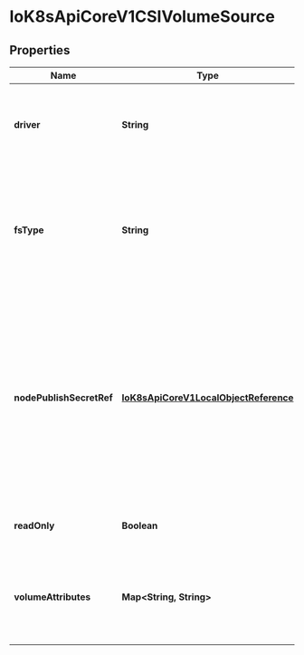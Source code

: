 
# IoK8sApiCoreV1CSIVolumeSource

## Properties
Name | Type | Description | Notes
------------ | ------------- | ------------- | -------------
**driver** | **String** | Driver is the name of the CSI driver that handles this volume. Consult with your admin for the correct name as registered in the cluster. | 
**fsType** | **String** | Filesystem type to mount. Ex. \&quot;ext4\&quot;, \&quot;xfs\&quot;, \&quot;ntfs\&quot;. If not provided, the empty value is passed to the associated CSI driver which will determine the default filesystem to apply. |  [optional]
**nodePublishSecretRef** | [**IoK8sApiCoreV1LocalObjectReference**](IoK8sApiCoreV1LocalObjectReference.md) | NodePublishSecretRef is a reference to the secret object containing sensitive information to pass to the CSI driver to complete the CSI NodePublishVolume and NodeUnpublishVolume calls. This field is optional, and  may be empty if no secret is required. If the secret object contains more than one secret, all secret references are passed. |  [optional]
**readOnly** | **Boolean** | Specifies a read-only configuration for the volume. Defaults to false (read/write). |  [optional]
**volumeAttributes** | **Map&lt;String, String&gt;** | VolumeAttributes stores driver-specific properties that are passed to the CSI driver. Consult your driver&#39;s documentation for supported values. |  [optional]



